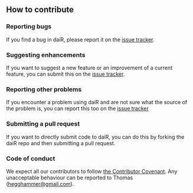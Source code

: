 ## How to contribute

### Reporting bugs
If you find a bug in daiR, please report it on the [issue tracker](https://github.com/Hegghammer/daiR/issues/new?assignees=Hegghammer&labels=bug&template=bug_report.md&title=%5BBUG%5D%3A).

### Suggesting enhancements
If you want to suggest a new feature or an improvement of a current feature, you can submit this
on the [issue tracker](https://github.com/Hegghammer/daiR/issues/new?assignees=Hegghammer&labels=enhancement&template=feature_request.md&title=%5BFEATURE%5D%3A).

### Reporting other problems
If you encounter a problem using daiR and are not sure what the source of the problem is, you can report this too on the [issue tracker](https://github.com/Hegghammer/daiR/issues/new?assignees=Hegghammer&labels=help+wanted&template=technical-problem.md&title=%5BPROBLEM%5D%3A)

### Submitting a pull request
If you want to directly submit code to daiR, you can do this by forking the daiR repo and then submitting a pull request.

### Code of conduct
We expect all our contributors to follow [the Contributor Covenant](CODE_OF_CONDUCT.md). Any unacceptable
behaviour can be reported to Thomas (hegghammer@gmail.com).

